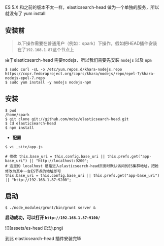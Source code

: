 ES 5.X 和之前的版本不太一样，elasticsearch-head 做为一个单独的服务，所以就没有了 yum install

## 安装前

> 以下操作需要在普通用户（例如：spark）下操作，假如把HEAD插件安装在了`192.168.1.87`这个节点上

由于elasticsearch-head 需要nodejs，所以我们需要先安装 `nodejs` 以及 `npm`

```
$ sudo curl -sL -o /etc/yum.repos.d/khara-nodejs.repo https://copr.fedoraproject.org/coprs/khara/nodejs/repo/epel-7/khara-nodejs-epel-7.repo
$ sudo yum install -y nodejs nodejs-npm
```

## 安装

```
$ pwd
/home/spark
$ git clone git://github.com/mobz/elasticsearch-head.git
$ cd elasticsearch-head
$ npm install
```
* **配置**

```
$ vi _site/app.js

# 修改 this.base_uri = this.config.base_uri || this.prefs.get("app-base_uri") || "http://localhost:9200";
# 这里的 localhost 是指进入elasticsearch-head页面时默认访问的ES集群地址，把她修改为其中一台ES节点的地址即可
this.base_uri = this.config.base_uri || this.prefs.get("app-base_uri") || "http://192.168.1.87:9200";
```

## 启动

```
$ ./node_modules/grunt/bin/grunt server &
```
**启动成功，可以打开 `http://192.168.1.87:9100/`**

![](assets/es-head 启动.png)


到此 elasticsearch-head 插件安装完毕